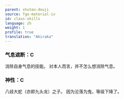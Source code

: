 ```yaml
---
parent: shuten-douji
source: fgo-material-iv
id: class-skills
language: zh
weight: 1
profile: true
translation: "Akiraka"
---
```


### 气息遮断：C

消除自身气息的技能。
对本人而言，并不怎么想消除气息。

### 神性：C

八歧大蛇（亦即九头龙）之子。
因为沦落为鬼，等级下降了。
